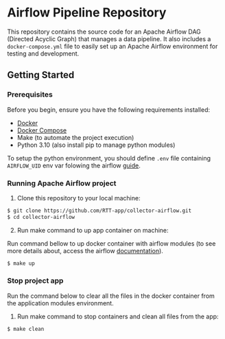 # Airflow Pipeline Repository

This repository contains the source code for an Apache Airflow DAG (Directed Acyclic Graph) that manages a data pipeline. It also includes a `docker-compose.yml` file to easily set up an Apache Airflow environment for testing and development.

## Getting Started

### Prerequisites

Before you begin, ensure you have the following requirements installed:

- [Docker](https://docs.docker.com/get-docker/)
- [Docker Compose](https://docs.docker.com/compose/install/)
- Make (to automate the project execution)
- Python 3.10 (also install pip to manage python modules)

To setup the python environment, you should define ```.env``` file containing ```AIRFLOW_UID``` env var folowing the airflow [guide](https://airflow.apache.org/docs/apache-airflow/stable/howto/docker-compose/index.html). 

### Running Apache Airflow project

1. Clone this repository to your local machine:

```bash
$ git clone https://github.com/RTT-app/collector-airflow.git
$ cd collector-airflow
```

2. Run make command to up app container on machine:

Run command bellow to up docker container with airflow modules (to see more details about, access the airflow [documentation](https://airflow.apache.org/docs/apache-airflow/stable/index.html)).

```bash 
$ make up
```
### Stop project app

Run the command below to clear all the files in the docker container from the application modules environment.

1. Run make command to stop containers and clean all files from the app:
```bash
$ make clean
```